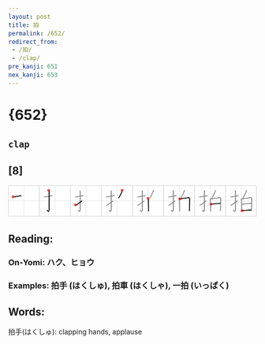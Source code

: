 ```yaml
---
layout: post
title: 拍
permalink: /652/
redirect_from:
 - /拍/
 - /clap/
pre_kanji: 651
nex_kanji: 653
---
```


# {652}

## `clap`

## [8]

<div class="stroke"><img src="../images/E68B8D.png" /></div>

## Reading:

### On-Yomi: ハク、ヒョウ

### Examples: 拍手 (はくしゅ), 拍車 (はくしゃ), 一拍 (いっぱく)

## Words:

拍手(はくしゅ): clapping hands, applause
